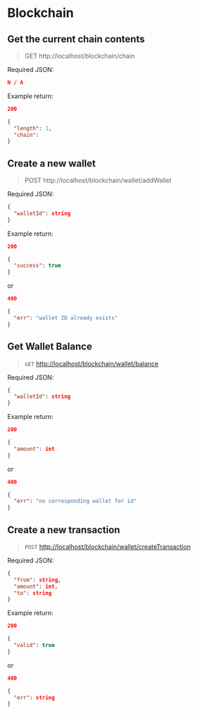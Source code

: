 # Blockchain

## Get the current chain contents

> GET http://localhost/blockchain/chain

Required JSON:

```json
N / A
```

Example return:

```json
200

{
  "length": 1,
  "chain":
}
```

## Create a new wallet

> POST http://localhost/blockchain/wallet/addWallet

Required JSON:

```json
{
  "walletId": string
}
```

Example return:

```json
200

{
  "success": true
}
```

or

```json
400

{
  "err": "wallet ID already exists"
}
```

## Get Wallet Balance

> `GET` <http://localhost/blockchain/wallet/balance>

Required JSON:

```json
{
  "walletId": string
}
```

Example return:

```json
200

{
  "amount": int
}
```

or

```json
400

{
  "err": "no corresponding wallet for id"
}
```

## Create a new transaction

> `POST` <http://localhost/blockchain/wallet/createTransaction>

Required JSON:

```json
{
  "from": string,
  "amount": int,
  "to": string
}
```

Example return:

```json
200

{
  "valid": true
}
```

or

```json
400

{
  "err": string
}
```
